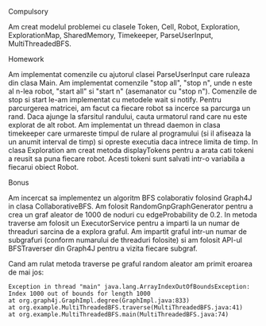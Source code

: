 Compulsory


Am creat modelul problemei cu clasele Token, Cell, Robot, Exploration, ExplorationMap, SharedMemory, Timekeeper, ParseUserInput, MultiThreadedBFS.

Homework 


Am implementat comenzile cu ajutorul clasei ParseUserInput care ruleaza din clasa Main. Am implementat comenzile "stop all", "stop n", unde n este al n-lea robot, "start all" si "start n" (asemanator cu "stop n"). Comenzile de stop si start le-am implementat cu metodele wait si notify. Pentru parcurgerea matricei, am facut ca fiecare robot sa incerce sa parcurga un rand. Daca ajunge la sfarsitul randului, cauta urmatorul rand care nu este explorat de alt robot. 
Am implementat un thread daemon in clasa timekeeper care urmareste timpul de rulare al programului (si il afiseaza la un anumit interval de timp) si opreste executia daca intrece limita de timp. 
In clasa Exploration am creat metoda displayTokens pentru a arata cati tokeni a reusit sa puna fiecare robot. Acesti tokeni sunt salvati intr-o variabila a fiecarui obiect Robot.

Bonus

Am incercat sa implementez un algoritm BFS colaborativ folosind Graph4J in clasa CollaborativeBFS. Am folosit RandomGnpGraphGenerator pentru a crea un graf aleator de 1000 de noduri cu edgeProbability de 0.2. In metoda traverse am folosit un ExecutorService pentru a imparti la un numar de threaduri sarcina de a explora graful. Am impartit graful intr-un numar de subgrafuri (conform numarului de threaduri folosite) si am folosit API-ul BFSTraverser din Graph4J pentru a vizita fiecare subgraf. 

Cand am rulat metoda traverse pe graful random aleator am primit eroarea de mai jos:


	Exception in thread "main" java.lang.ArrayIndexOutOfBoundsException: Index 1000 out of bounds for length 1000
	at org.graph4j.GraphImpl.degree(GraphImpl.java:833)
	at org.example.MultiThreadedBFS.traverse(MultiThreadedBFS.java:41)
	at org.example.MultiThreadedBFS.main(MultiThreadedBFS.java:74)

